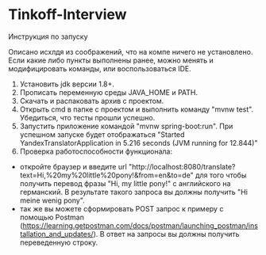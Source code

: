 # Tinkoff-Interview
Инструкция по запуску

Описано исхлдя из соображений, что на компе ничего не установлено. Если какие либо пункты выполнены ранее, можно менять и модифицировать команды, или воспользоваться IDE.
1. Установить jdk версии 1.8+.
2. Прописать переменную среды JAVA_HOME и PATH.
3. Скачать и распаковать архив с проектом.
4. Открыть cmd в папке с проектом и выполнить команду "mvnw test". Убедиться, что тесты прошли успешно.
5. Запустить приложение командой "mvnw spring-boot:run". При успешном запуске будет отображаться "Started YandexTranslatorApplication in 5.216 seconds (JVM running for 12.844)"
6. Проверка работоспособности функционала:
  - откройте браузер и введите url "http://localhost:8080/translate?text=Hi,%20my%20little%20pony!&from=en&to=de" для того чтобы получить перевод фразы "Hi, my little pony!" с английского на германский. В результате такого запроса вы должны получить "Hi meine wenig pony".
  - так же вы можете сформировать POST запрос к примеру с помощью Postman (https://learning.getpostman.com/docs/postman/launching_postman/installation_and_updates/). В ответ на запросы вы должны получить переведенную строку.
